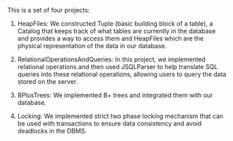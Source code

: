 This is a set of four projects:

1. HeapFiles: We constructed Tuple (basic building block of a table), a Catalog that keeps track of what tables are currently in the database and provides a way to access them and HeapFiles which are the physical representation of the data in our database.

2. RelationalOperationsAndQueries: In this project, we implemented relational operations and then used JSQLParser to help translate SQL queries into these relational operations, allowing users to query the data stored on the server.

3. BPlusTrees: We implemented B+ trees and integrated them with our database.

4. Locking: We implemented strict two phase locking mechanism that can be used with transactions to ensure data consistency and avoid deadlocks in the DBMS.
